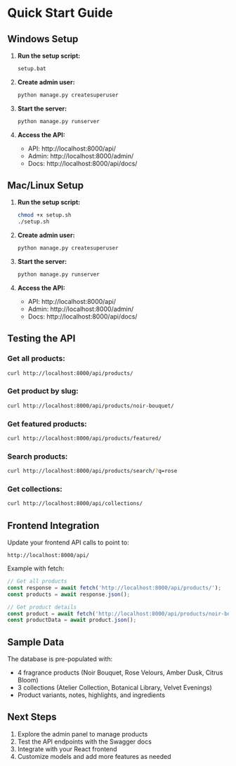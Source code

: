 # Quick Start Guide

## Windows Setup

1. **Run the setup script:**
   ```cmd
   setup.bat
   ```

2. **Create admin user:**
   ```cmd
   python manage.py createsuperuser
   ```

3. **Start the server:**
   ```cmd
   python manage.py runserver
   ```

4. **Access the API:**
   - API: http://localhost:8000/api/
   - Admin: http://localhost:8000/admin/
   - Docs: http://localhost:8000/api/docs/

## Mac/Linux Setup

1. **Run the setup script:**
   ```bash
   chmod +x setup.sh
   ./setup.sh
   ```

2. **Create admin user:**
   ```bash
   python manage.py createsuperuser
   ```

3. **Start the server:**
   ```bash
   python manage.py runserver
   ```

4. **Access the API:**
   - API: http://localhost:8000/api/
   - Admin: http://localhost:8000/admin/
   - Docs: http://localhost:8000/api/docs/

## Testing the API

### Get all products:
```bash
curl http://localhost:8000/api/products/
```

### Get product by slug:
```bash
curl http://localhost:8000/api/products/noir-bouquet/
```

### Get featured products:
```bash
curl http://localhost:8000/api/products/featured/
```

### Search products:
```bash
curl http://localhost:8000/api/products/search/?q=rose
```

### Get collections:
```bash
curl http://localhost:8000/api/collections/
```

## Frontend Integration

Update your frontend API calls to point to:
```
http://localhost:8000/api/
```

Example with fetch:
```javascript
// Get all products
const response = await fetch('http://localhost:8000/api/products/');
const products = await response.json();

// Get product details
const product = await fetch('http://localhost:8000/api/products/noir-bouquet/');
const productData = await product.json();
```

## Sample Data

The database is pre-populated with:
- 4 fragrance products (Noir Bouquet, Rose Velours, Amber Dusk, Citrus Bloom)
- 3 collections (Atelier Collection, Botanical Library, Velvet Evenings)
- Product variants, notes, highlights, and ingredients

## Next Steps

1. Explore the admin panel to manage products
2. Test the API endpoints with the Swagger docs
3. Integrate with your React frontend
4. Customize models and add more features as needed
